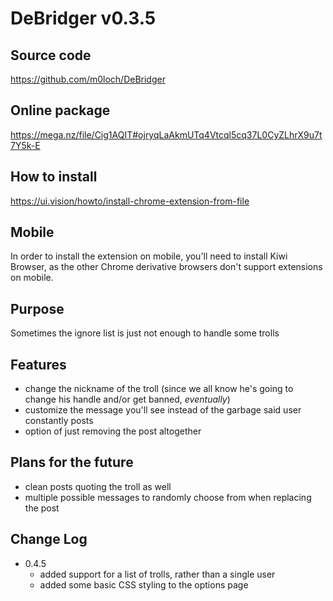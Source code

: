 # DeBridger v0.3.5

## Source code
https://github.com/m0loch/DeBridger

## Online package
https://mega.nz/file/Cig1AQIT#ojryqLaAkmUTq4Vtcql5cq37L0CyZLhrX9u7t7Y5k-E

## How to install
https://ui.vision/howto/install-chrome-extension-from-file

## Mobile
In order to install the extension on mobile, you'll need to install Kiwi Browser, as the other Chrome derivative browsers don't support extensions on mobile.

## Purpose
Sometimes the ignore list is just not enough to handle some trolls

## Features
- change the nickname of the troll (since we all know he's going to change his handle and/or get banned, _eventually_)
- customize the message you'll see instead of the garbage said user constantly posts
- option of just removing the post altogether

## Plans for the future
- clean posts quoting the troll as well
- multiple possible messages to randomly choose from when replacing the post

## Change Log
- 0.4.5
  * added support for a list of trolls, rather than a single user
  * added some basic CSS styling to the options page